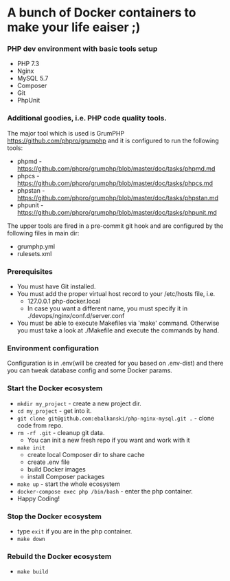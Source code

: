 # A bunch of Docker containers to make your life eaiser ;)
### PHP dev environment with basic tools setup
- PHP 7.3
- Nginx
- MySQL 5.7
- Composer
- Git
- PhpUnit

### Additional goodies, i.e. PHP code quality tools.
The major tool which is used is GrumPHP https://github.com/phpro/grumphp and it is configured to run the following tools:
- phpmd - https://github.com/phpro/grumphp/blob/master/doc/tasks/phpmd.md
- phpcs - https://github.com/phpro/grumphp/blob/master/doc/tasks/phpcs.md 
- phpstan - https://github.com/phpro/grumphp/blob/master/doc/tasks/phpstan.md
- phpunit - https://github.com/phpro/grumphp/blob/master/doc/tasks/phpunit.md

The upper tools are fired in a pre-commit git hook and are configured by the following files in main dir:
- grumphp.yml
- rulesets.xml

### Prerequisites
- You must have Git installed.
- You must add the proper virtual host record to your /etc/hosts file, i.e.
    - 127.0.0.1	php-docker.local
    - In case you want a different name, you must specify it in ./devops/nginx/conf.d/server.conf
- You must be able to execute Makefiles via 'make' command. Otherwise you must take a look at ./Makefile and execute the commands by hand. 

### Environment configuration
Configuration is in .env(will be created for you based on .env-dist) and there you can tweak database config and some Docker params.

### Start the Docker ecosystem
- `mkdir my_project` - create a new project dir.
- `cd my_project` - get into it.
- `git clone git@github.com:ebalkanski/php-nginx-mysql.git .` - clone code from repo.
- `rm -rf .git` - cleanup git data.
    - You can init a new fresh repo if you want and work with it
- `make init`
    - create local Composer dir to share cache
    - create .env file
    - build Docker images
    - install Composer packages
- `make up` - start the whole ecosystem
- `docker-compose exec php /bin/bash` - enter the php container.
- Happy Coding!

### Stop the Docker ecosystem
- type `exit` if you are in the php container.
- `make down`

### Rebuild the Docker ecosystem
- `make build`
